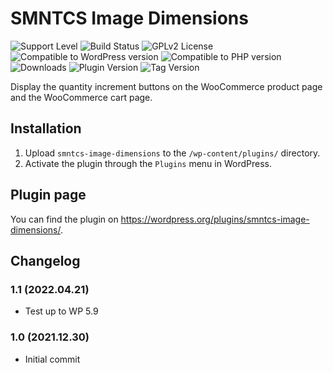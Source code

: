 # SMNTCS Image Dimensions

![Support Level](https://img.shields.io/badge/support-active-green.svg)
![Build Status](https://github.com/nielslange/smntcs-quantity-buttons-for-woocommerce/actions/workflows/test.yml/badge.svg)
![GPLv2 License](https://img.shields.io/github/license/nielslange/smntcs-image-dimensions.svg)
![Compatible to WordPress version](https://plugintests.com/plugins/smntcs-image-dimensions/wp-badge.svg)
![Compatible to PHP version](https://plugintests.com/plugins/smntcs-image-dimensions/php-badge.svg)
![Downloads](https://img.shields.io/wordpress/plugin/dt/smntcs-image-dimensions.svg)
![Plugin Version](https://img.shields.io/wordpress/plugin/v/smntcs-image-dimensions.svg)
![Tag Version](https://img.shields.io/github/tag/nielslange/smntcs-image-dimensions.svg)

Display the quantity increment buttons on the WooCommerce product page and the WooCommerce cart page.

## Installation

1. Upload `smntcs-image-dimensions` to the `/wp-content/plugins/` directory.
2. Activate the plugin through the `Plugins` menu in WordPress.

## Plugin page

You can find the plugin on https://wordpress.org/plugins/smntcs-image-dimensions/.

## Changelog

### 1.1 (2022.04.21)

-   Test up to WP 5.9

### 1.0 (2021.12.30)

-   Initial commit
